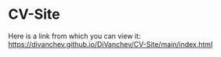 # CV-Site
Here is a link from which you can view it: https://divanchev.github.io/DiVanchev/CV-Site/main/index.html

